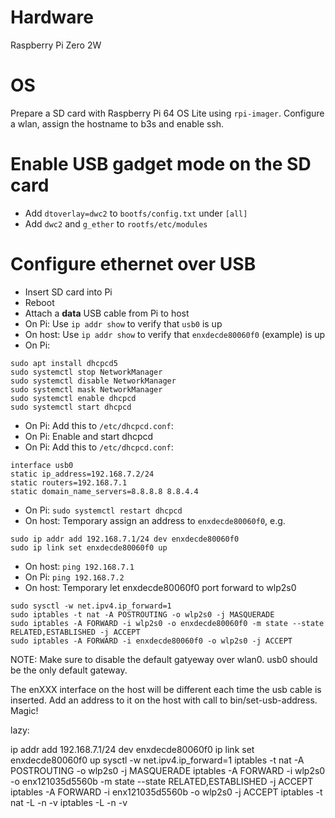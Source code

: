 # Hardware

Raspberry Pi Zero 2W

# OS

Prepare a SD card with Raspberry Pi 64 OS Lite using
`rpi-imager`. Configure a wlan, assign the hostname to b3s and enable
ssh.

# Enable USB gadget mode on the SD card

* Add `dtoverlay=dwc2` to `bootfs/config.txt` under `[all]`
* Add `dwc2` and `g_ether` to `rootfs/etc/modules`

# Configure ethernet over USB

* Insert SD card into Pi
* Reboot
* Attach a **data** USB cable from Pi to host
* On Pi: Use `ip addr show` to verify that `usb0` is up
* On host: Use `ip addr show` to verify that `enxdecde80060f0`
  (example) is up
* On Pi:

````
sudo apt install dhcpcd5
sudo systemctl stop NetworkManager
sudo systemctl disable NetworkManager
sudo systemctl mask NetworkManager
sudo systemctl enable dhcpcd
sudo systemctl start dhcpcd
````
* On Pi: Add this to `/etc/dhcpcd.conf`:
* On Pi: Enable and start dhcpcd
* On Pi: Add this to `/etc/dhcpcd.conf`:

```
interface usb0
static ip_address=192.168.7.2/24
static routers=192.168.7.1
static domain_name_servers=8.8.8.8 8.8.4.4
```

* On Pi: `sudo systemctl restart dhcpcd`
* On host: Temporary assign an address to `enxdecde80060f0`, e.g.

```
sudo ip addr add 192.168.7.1/24 dev enxdecde80060f0
sudo ip link set enxdecde80060f0 up
```

* On host: `ping 192.168.7.1`
* On Pi: `ping 192.168.7.2`
* On host: Temporary let enxdecde80060f0 port forward to wlp2s0

```
sudo sysctl -w net.ipv4.ip_forward=1
sudo iptables -t nat -A POSTROUTING -o wlp2s0 -j MASQUERADE
sudo iptables -A FORWARD -i wlp2s0 -o enxdecde80060f0 -m state --state RELATED,ESTABLISHED -j ACCEPT
sudo iptables -A FORWARD -i enxdecde80060f0 -o wlp2s0 -j ACCEPT
```

NOTE: Make sure to disable the default gatyeway over wlan0. usb0
should be the only default gateway.

The enXXX interface on the host will be different each time the usb
cable is inserted. Add an address to it on the host with call to
bin/set-usb-address. Magic!


lazy:


ip addr add 192.168.7.1/24 dev enxdecde80060f0
ip link set enxdecde80060f0 up
sysctl -w net.ipv4.ip_forward=1
iptables -t nat -A POSTROUTING -o wlp2s0 -j MASQUERADE
iptables -A FORWARD -i wlp2s0 -o enx121035d5560b -m state --state RELATED,ESTABLISHED -j ACCEPT
iptables -A FORWARD -i enx121035d5560b -o wlp2s0 -j ACCEPT
iptables -t nat -L -n -v
iptables -L -n -v
